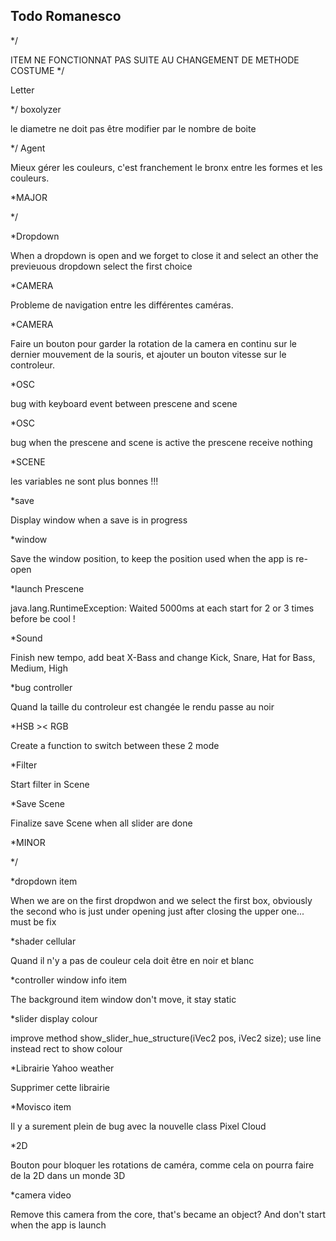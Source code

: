 Todo Romanesco
--
*/

ITEM NE FONCTIONNAT PAS SUITE AU CHANGEMENT DE METHODE COSTUME
*/

Letter

*/ boxolyzer

le diametre ne doit pas être modifier par le nombre de boite

*/ Agent

Mieux gérer les couleurs, c'est franchement le bronx entre les formes et les couleurs.




*MAJOR

*/


*Dropdown

When a dropdown is open and we forget to close it and select an other the previeuous dropdown select the first choice

*CAMERA

Probleme de navigation entre les différentes caméras.

*CAMERA

Faire un bouton pour garder la rotation de la camera en continu sur le dernier mouvement de la souris, et ajouter un bouton vitesse sur le controleur.

*OSC

bug with keyboard event between prescene and scene

*OSC

bug when the prescene and scene is active the prescene receive nothing


*SCENE

les variables ne sont plus bonnes !!!

*save

Display window when a save is in progress

*window

Save the window position, to keep the position used when the app is re-open

*launch Prescene

java.lang.RuntimeException: Waited 5000ms at each start for 2 or 3 times before be cool !

*Sound

Finish new tempo, add beat X-Bass and change Kick, Snare, Hat for Bass, Medium, High

*bug controller

Quand la taille du controleur est changée le rendu passe au noir

*HSB >< RGB

Create a function to switch between these 2 mode

*Filter

Start filter in Scene

*Save Scene

Finalize save Scene when all slider are done







*MINOR

*/

*dropdown item

When we are on the first dropdwon and we select the first box, obviously the second who is just under opening just after closing the upper one...
must be fix



*shader cellular

Quand il n'y a pas de couleur cela doit être en noir et blanc


*controller window info item

The background item window don't move, it stay static

*slider display colour

improve method show_slider_hue_structure(iVec2 pos, iVec2 size);
use line instead rect to show colour

*Librairie Yahoo weather

Supprimer cette librairie

*Movisco item

Il y a surement plein de bug avec la nouvelle class Pixel Cloud

*2D

Bouton pour bloquer les rotations de caméra, comme cela on pourra faire de la 2D dans un monde 3D

*camera video

Remove this camera from the core, that's became an object? And don't start when the app is launch